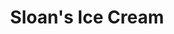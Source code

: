 ---
title: "Sloan's Ice Cream"
url: /lauderdale-by-the-sea/sloans-ice-cream/
shop: confectionery
---
